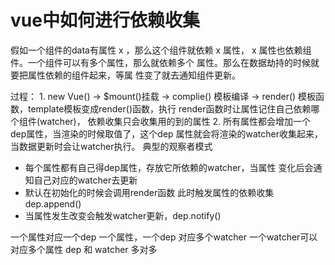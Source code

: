 
# vue中如何进行依赖收集
  
  假如一个组件的data有属性 x ，那么这个组件就依赖 x 属性，
  x 属性也依赖组件。一个组件可以有多个属性，那么就依赖多个
  属性。那么在数据劫持的时候就要把属性依赖的组件起来，等属
  性变了就去通知组件更新。

  过程：
    1. new Vue() -> $mount()挂载 -> complie() 模板编译 ->
       render() 模板函数，template模板变成render()函数，执行
       render函数时让属性记住自己依赖哪个组件(watcher)，
       依赖收集只会收集用的到的属性
    2. 所有属性都会增加一个dep属性，当渲染的时候取值了，这个dep
       属性就会将渲染的watcher收集起来，当数据更新时会让watcher执行。
       典型的观察者模式

  - 每个属性都有自己得dep属性，存放它所依赖的watcher，当属性
    变化后会通知自己对应的watcher去更新
  - 默认在初始化的时候会调用render函数 此时触发属性的依赖收集 dep.append()
  - 当属性发生改变会触发watcher更新，dep.notify()

  一个属性对应一个dep 
  一个属性，一个dep 对应多个watcher
  一个watcher可以对应多个属性
  dep 和 watcher 多对多